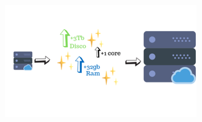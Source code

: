 <h1 class="title" style="display:none">Escalamiento vertical</h1>

<img src="media\images\escalamiento-vertical.png" alt="Escalamiento vertical" style="margin: 15px 0px;
                                                                            background: none;
                                                                            border: 0;
                                                                            box-shadow: none;">